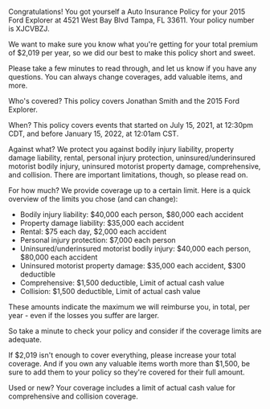 Congratulations! You got yourself a Auto Insurance Policy for your 2015 Ford Explorer at 4521 West Bay Blvd Tampa, FL 33611. Your policy number is XJCVBZJ.

We want to make sure you know what you're getting for your total premium of $2,019 per year, so we did our best to make this policy short and sweet.

Please take a few minutes to read through, and let us know if you have any questions. You can always change coverages, add valuable items, and more.

Who's covered?
This policy covers Jonathan Smith and the 2015 Ford Explorer.

When?
This policy covers events that started on July 15, 2021, at 12:30pm CDT, and before January 15, 2022, at 12:01am CST.

Against what?
We protect you against bodily injury liability, property damage liability, rental, personal injury protection, uninsured/underinsured motorist bodily injury, uninsured motorist property damage, comprehensive, and collision. There are important limitations, though, so please read on.

For how much?
We provide coverage up to a certain limit. Here is a quick overview of the limits you chose (and can change):

- Bodily injury liability: $40,000 each person, $80,000 each accident
- Property damage liability: $35,000 each accident
- Rental: $75 each day, $2,000 each accident
- Personal injury protection: $7,000 each person
- Uninsured/underinsured motorist bodily injury: $40,000 each person, $80,000 each accident
- Uninsured motorist property damage: $35,000 each accident, $300 deductible
- Comprehensive: $1,500 deductible, Limit of actual cash value
- Collision: $1,500 deductible, Limit of actual cash value

These amounts indicate the maximum we will reimburse you, in total, per year - even if the losses you suffer are larger.

So take a minute to check your policy and consider if the coverage limits are adequate.

If $2,019 isn't enough to cover everything, please increase your total coverage. And if you own any valuable items worth more than $1,500, be sure to add them to your policy so they're covered for their full amount.

Used or new?
Your coverage includes a limit of actual cash value for comprehensive and collision coverage.